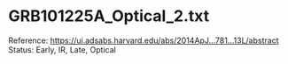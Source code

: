 # GRB101225A_Optical_2.txt

Reference: https://ui.adsabs.harvard.edu/abs/2014ApJ...781...13L/abstract
Status: Early, IR, Late, Optical